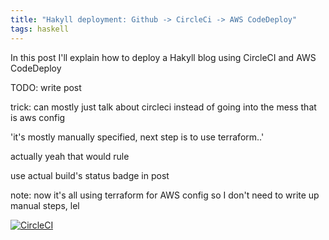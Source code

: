 ```yaml
---
title: "Hakyll deployment: Github -> CircleCi -> AWS CodeDeploy"
tags: haskell
---
```


In this post I'll explain how to deploy a Hakyll blog using CircleCI and AWS CodeDeploy

<!--more-->

TODO: write post

trick: can mostly just talk about circleci instead of going into the mess that is aws config

'it's mostly manually specified, next step is to use terraform..'

actually yeah that would rule


use actual build's status badge in post

note: now it's all using terraform for AWS config so I don't need to write up manual steps, lel

[![CircleCI](https://circleci.com/gh/pkinsky/imminent-axolotl/tree/master.svg?style=svg)](https://circleci.com/gh/pkinsky/imminent-axolotl/tree/master)
